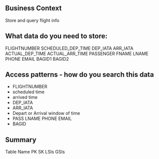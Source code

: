 ## Business Context 
Store and query flight info

## What data do you need to store:
FLIGHTNUMBER
SCHEDULED_DEP_TIME
DEP_IATA
ARR_IATA
ACTUAL_DEP_TIME
ACTUAL_ARR_TIME
PASSENGER FNAME 
LNAME 
PHONE 
EMAIL 
BAGID1 
BAGID2

## Access patterns - how do you search this data
- FLIGHTNUMBER
- scheduled time
- arrived time
- DEP_IATA
- ARR_IATA
- Depart or Arrival window of time
- PASS LNAME PHONE EMAIL
- BAGID

## Summary
Table Name
PK
SK
LSIs
GSIs

 
